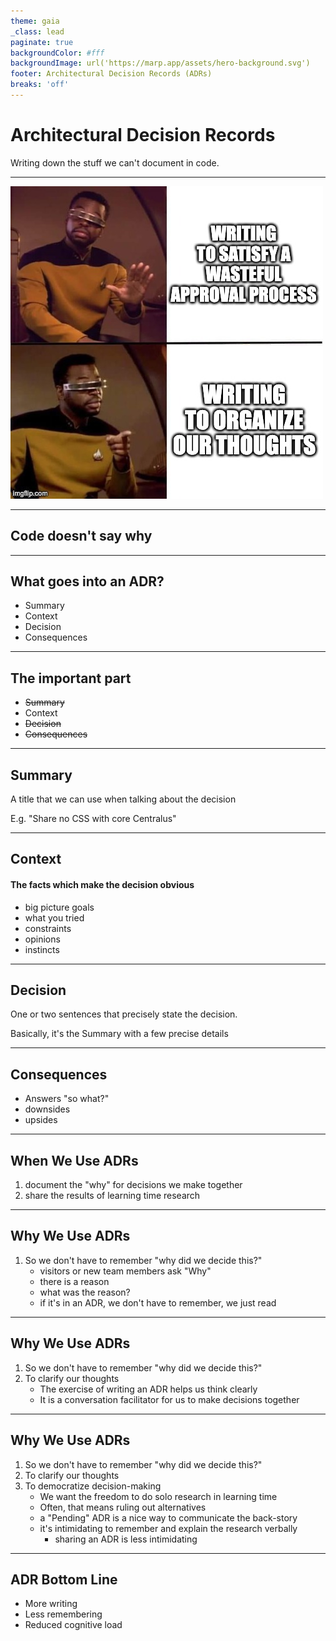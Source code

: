 ```yaml
---
theme: gaia
_class: lead
paginate: true
backgroundColor: #fff
backgroundImage: url('https://marp.app/assets/hero-background.svg')
footer: Architectural Decision Records (ADRs)
breaks: 'off'
---
```


# Architectural Decision Records

Writing down the stuff we can't document in code.

---

![bg center 50%](./images/writing-meme.jpg)

---

## Code doesn't say why

---

## What goes into an ADR?

- Summary
- Context
- Decision
- Consequences

---

## The important part

- ~~Summary~~
- Context
- ~~Decision~~
- ~~Consequences~~

---

## Summary

A title that we can use when talking about the decision

E.g. "Share no CSS with core Centralus"

---

## Context
#### The facts which make the decision obvious

- big picture goals
- what you tried
- constraints
- opinions
- instincts

---

## Decision

One or two sentences that precisely state the decision.

Basically, it's the Summary with a few precise details

---

## Consequences

- Answers "so what?"
- downsides
- upsides

---

## When We Use ADRs

1. document the "why" for decisions we make together
2. share the results of learning time research

---

## Why We Use ADRs

1. So we don't have to remember "why did we decide this?"
    - visitors or new team members ask "Why"
    - there is a reason
    - what was the reason?
    - if it's in an ADR, we don't have to remember, we just read

---

## Why We Use ADRs

1. So we don't have to remember "why did we decide this?"
2. To clarify our thoughts
   - The exercise of writing an ADR helps us think clearly
   - It is a conversation facilitator for us to make decisions together
   
---

## Why We Use ADRs

1. So we don't have to remember "why did we decide this?"
2. To clarify our thoughts
3. To democratize decision-making
    - We want the freedom to do solo research in learning time
    - Often, that means ruling out alternatives
    - a "Pending" ADR is a nice way to communicate the back-story
    - it's intimidating to remember and explain the research verbally
      - sharing an ADR is less intimidating

---

## ADR Bottom Line

- More writing
- Less remembering
- Reduced cognitive load
